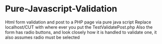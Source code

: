 # Pure-Javascript-Validation
Html form validation and post to a PHP page via pure java script
Replace localhost/CUT with where ever you put the TestValidatePost.php
Also the form has radio buttons, and look closely how it is handled to validate one, it also assumes radio must be selected
